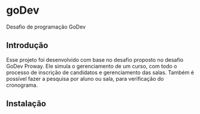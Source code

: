 # goDev
Desafio de programação GoDev

## Introdução
  Esse projeto foi desenvolvido com base no desafio proposto no desafio GoDev Proway.
  Ele simula o gerenciamento de um curso, com todo o processo de inscrição de candidatos e 
  gerenciamento das salas.
  Também é possível fazer a pesquisa por aluno ou sala, para verificação do cronograma.
  
## Instalação
   
  

